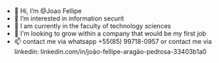 - 👋 Hi, I’m @Joao Fellipe
- 👀 I’m interested in information securit
- 🌱  I am currently in the faculty of technology sciences
- 💞️ I'm looking to grow within a company that would be my first job
- 📫 contact me via whatsapp +55(85) 99718-0957 or contact me via linkedin: linkedin.com/in/joão-fellipe-aragão-pedrosa-33403b1a0

<!--
J0a0FeLLipE/J0a0FeLLipE is a ✨ special ✨ repository because its `README.md` (this file) appears on your GitHub profile.
You can click the Preview link to take a look at your changes.
--->
